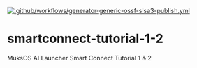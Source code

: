 [![.github/workflows/generator-generic-ossf-slsa3-publish.yml](https://github.com/README-AND-TIPS/smartconnect-tutorial-1-2/actions/workflows/generator-generic-ossf-slsa3-publish.yml/badge.svg)](https://github.com/README-AND-TIPS/smartconnect-tutorial-1-2/actions/workflows/generator-generic-ossf-slsa3-publish.yml)

# smartconnect-tutorial-1-2
MuksOS AI Launcher Smart Connect Tutorial 1 &amp; 2
